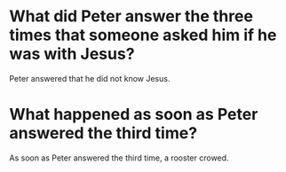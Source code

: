 # What did Peter answer the three times that someone asked him if he was with Jesus?

Peter answered that he did not know Jesus.

# What happened as soon as Peter answered the third time?

As soon as Peter answered the third time, a rooster crowed.

